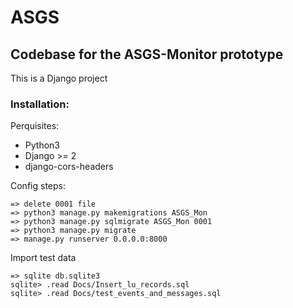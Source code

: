 # ASGS
## Codebase for the ASGS-Monitor prototype

This is a Django project

### Installation:

Perquisites:
* Python3
* Django >= 2
* django-cors-headers


Config steps:
```
=> delete 0001 file 
=> python3 manage.py makemigrations ASGS_Mon
=> python3 manage.py sqlmigrate ASGS_Mon 0001
=> python3 manage.py migrate
=> manage.py runserver 0.0.0.0:8000 
```

Import test data
```
=> sqlite db.sqlite3 
sqlite> .read Docs/Insert_lu_records.sql
sqlite> .read Docs/test_events_and_messages.sql
```
